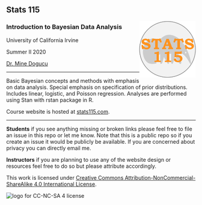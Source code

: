 ## Stats 115 
<img src="img/stats-115-logo.svg" alt="Stats 115 logo" width="150" align = "right"/>


  
### Introduction to Bayesian Data Analysis 
University of California Irvine 

Summer II 2020 

[Dr. Mine Dogucu](https://minedogucu.com)  

<hr>

Basic Bayesian concepts and methods with emphasis on data analysis. Special emphasis on specification of prior distributions. Includes linear, logistic, and Poisson regression. Analyses are performed using Stan with rstan package in R. 

Course website is hosted at [stats115.com](https://stats115.com).

<hr>

**Students** if you see anything missing or broken links please feel free to file an issue in this repo or let me know. Note that this is a public repo so if you create an issue it would be publicly be available. If you are concerned about privacy you can directly email me.

**Instructors** if you are planning to use any of the website design or resources feel free to do so but please attribute accordingly. 

This work is licensed under [Creative Commons Attribution-NonCommercial-ShareAlike 4.0 International License](http://creativecommons.org/licenses/by-nc-sa/4.0/).

<img src="https://i.creativecommons.org/l/by-nc-sa/4.0/88x31.png" alt="logo for CC-NC-SA 4 license"/>

